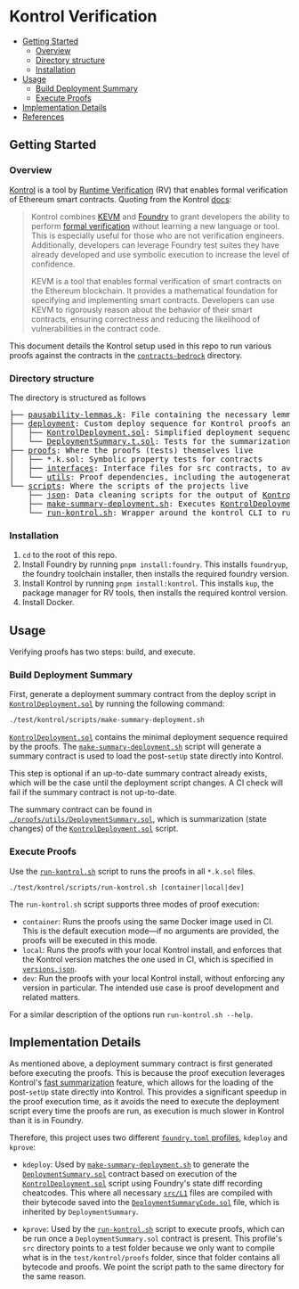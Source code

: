 # Kontrol Verification

<!-- START doctoc generated TOC please keep comment here to allow auto update -->
<!-- DON'T EDIT THIS SECTION, INSTEAD RE-RUN doctoc TO UPDATE -->

- [Getting Started](#getting-started)
  - [Overview](#overview)
  - [Directory structure](#directory-structure)
  - [Installation](#installation)
- [Usage](#usage)
  - [Build Deployment Summary](#build-deployment-summary)
  - [Execute Proofs](#execute-proofs)
- [Implementation Details](#implementation-details)
- [References](#references)

<!-- END doctoc generated TOC please keep comment here to allow auto update -->

## Getting Started

### Overview

[Kontrol](https://github.com/runtimeverification/kontrol) is a tool by [Runtime Verification](https://runtimeverification.com/) (RV) that enables formal verification of Ethereum smart contracts. Quoting from the Kontrol [docs](https://docs.runtimeverification.com/kontrol/overview/readme):

> Kontrol combines [KEVM](https://github.com/runtimeverification/evm-semantics) and [Foundry](https://book.getfoundry.sh/) to grant developers the ability to perform [formal verification](https://en.wikipedia.org/wiki/Formal_verification) without learning a new language or tool. This is especially useful for those who are not verification engineers. Additionally, developers can leverage Foundry test suites they have already developed and use symbolic execution to increase the level of confidence.
>
> KEVM is a tool that enables formal verification of smart contracts on the Ethereum blockchain. It provides a mathematical foundation for specifying and implementing smart contracts. Developers can use KEVM to rigorously reason about the behavior of their smart contracts, ensuring correctness and reducing the likelihood of vulnerabilities in the contract code.

This document details the Kontrol setup used in this repo to run various proofs against the contracts in the [`contracts-bedrock`](../../) directory.

### Directory structure

The directory is structured as follows

<pre>
├── <a href="./pausability-lemmas.k">pausability-lemmas.k</a>: File containing the necessary lemmas for this project
├── <a href="./deployment">deployment</a>: Custom deploy sequence for Kontrol proofs and tests for its <a href="https://github.com/runtimeverification/kontrol/pull/271">fast summarization</a>
│   ├── <a href="./deployment/KontrolDeployment.sol">KontrolDeployment.sol</a>: Simplified deployment sequence for Kontrol proofs
│   └── <a href="./deployment/DeploymentSummary.t.sol">DeploymentSummary.t.sol</a>: Tests for the summarization of custom deployment
├── <a href="./proofs">proofs</a>: Where the proofs (tests) themselves live
│   ├── *.k.sol</a>: Symbolic property tests for contracts
│   ├── <a href="./proofs/interfaces">interfaces</a>: Interface files for src contracts, to avoid unnecessary compilation of contracts
│   └── <a href="./proofs/utils">utils</a>: Proof dependencies, including the autogenerated deployment summary contracts
└── <a href="./scripts">scripts</a>: Where the scripts of the projects live
    ├── <a href="./scripts/json">json</a>: Data cleaning scripts for the output of <a href="./KontrolDeployment.sol">KontrolDeployment.sol</a>
    ├── <a href="./scripts/make-summary-deployment.sh">make-summary-deployment.sh</a>: Executes <a href="./KontrolDeployment.sol">KontrolDeployment.sol</a>, curates the result and writes the summary deployment contract
    └── <a href="./scripts/run-kontrol.sh">run-kontrol.sh</a>: Wrapper around the kontrol CLI to run the proofs
</pre>

### Installation

1. `cd` to the root of this repo.
2. Install Foundry by running `pnpm install:foundry`. This installs `foundryup`, the foundry toolchain installer, then installs the required foundry version.
3. Install Kontrol by running `pnpm install:kontrol`. This installs `kup`, the package manager for RV tools, then installs the required kontrol version.
4. Install Docker.

## Usage

Verifying proofs has two steps: build, and execute.

### Build Deployment Summary

First, generate a deployment summary contract from the deploy script in [`KontrolDeployment.sol`](./KontrolDeployment.sol) by running the following command:

```bash
./test/kontrol/scripts/make-summary-deployment.sh
```

[`KontrolDeployment.sol`](./deployment/KontrolDeployment.sol) contains the minimal deployment sequence required by the proofs.
The [`make-summary-deployment.sh`](./scripts/make-summary-deployment.sh) script will generate a summary contract is used to load the post-`setUp` state directly into Kontrol.

This step is optional if an up-to-date summary contract already exists, which will be the case until the deployment script changes.
A CI check will fail if the summary contract is not up-to-date.

The summary contract can be found in [`./proofs/utils/DeploymentSummary.sol`](./proofs/utils/DeploymentSummary.sol), which is summarization (state changes) of the [`KontrolDeployment.sol`](./deployment/KontrolDeployment.sol) script.

### Execute Proofs

Use the [`run-kontrol.sh`](./scripts/run-kontrol.sh) script to runs the proofs in all `*.k.sol` files.

```
./test/kontrol/scripts/run-kontrol.sh [container|local|dev]
```

The `run-kontrol.sh` script supports three modes of proof execution:

- `container`: Runs the proofs using the same Docker image used in CI. This is the default execution mode—if no arguments are provided, the proofs will be executed in this mode.
- `local`: Runs the proofs with your local Kontrol install, and enforces that the Kontrol version matches the one used in CI, which is specified in [`versions.json`](../../../../versions.json).
- `dev`: Run the proofs with your local Kontrol install, without enforcing any version in particular. The intended use case is proof development and related matters.

For a similar description of the options run `run-kontrol.sh --help`.

## Implementation Details

As mentioned above, a deployment summary contract is first generated before executing the proofs.
This is because the proof execution leverages Kontrol's [fast summarization](https://github.com/runtimeverification/kontrol/pull/271) feature, which allows for the loading of the post-`setUp` state directly into Kontrol.
This provides a significant speedup in the proof execution time, as it avoids the need to execute the deployment script every time the proofs are run, as execution is much slower in Kontrol than it is in Foundry.

Therefore, this project uses two different [`foundry.toml` profiles](../../foundry.toml), `kdeploy` and `kprove`:

- `kdeploy`: Used by [`make-summary-deployment.sh`](./scripts/make-summary-deployment.sh) to generate the [`DeploymentSummary.sol`](./proofs/utils/DeploymentSummary.sol) contract based on execution of the [`KontrolDeployment.sol`](./deployment/KontrolDeployment.sol) script using Foundry's state diff recording cheatcodes. This where all necessary [`src/L1`](../../src/L1) files are compiled with their bytecode saved into the [`DeploymentSummaryCode.sol`](./proofs/utils/DeploymentSummaryCode.sol) file, which is inherited by `DeploymentSummary`.

- `kprove`: Used by the [`run-kontrol.sh`](./scrpts/run-kontrol.sh) script to execute proofs, which can be run once a `DeploymentSummary.sol` contract is present. This profile's `src` directory points to a test folder because we only want to compile what is in the `test/kontrol/proofs` folder, since that folder contains all bytecode and proofs. We point the script path to the same directory for the same reason.
